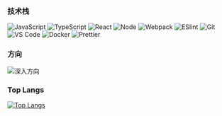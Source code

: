 ### 技术栈
![JavaScript](https://img.shields.io/badge/-JavaScript-%23F7DF1C?style=plastic&logo=appveyor&labelColor=%23F7DF1C&color=%23FFCE5A)
![TypeScript](https://img.shields.io/badge/-TypeScript-%23031d30?style=plastic&logo=appveyor&logo=typescript)
![React](https://img.shields.io/badge/-React-%23282C34?style=plastic&logo=appveyor&logo=react)
![Node](https://img.shields.io/badge/-NodeJS-%23F05032?style=plastic&logo=Node.js&logoColor=%23ffffff)
![Webpack](https://img.shields.io/badge/-Webpack-%232C3A42?style=plastic&logo=webpack)
![ESlint](https://img.shields.io/badge/-ESLint-%234B32C3?style=plastic&logo=eslint)
![Git](https://img.shields.io/badge/-Git-%23F05032?style=plastic&logo=git&logoColor=%23ffffff)
![VS Code](https://img.shields.io/badge/-VSCode-%23007ACC?style=plastic&logo=visual-studio-code)
![Docker](https://img.shields.io/badge/-Docker-%232081e8?style=plastic&logo=docker&logoColor=fff)
![Prettier](https://img.shields.io/badge/-Prettier-%23142027?logo=prettier)

### 方向

![深入方向](https://img.shields.io/badge/%E6%B7%B1%E5%85%A5%E6%96%B9%E5%90%91-%E5%89%8D%E7%AB%AF%E5%B7%A5%E7%A8%8B%E5%8C%96%E4%BD%93%E7%B3%BB(%E5%B7%A5%E7%A8%8B%E6%96%B9%E5%90%91%E3%80%81%E8%B7%A8%E7%AB%AF%E6%96%B9%E5%90%91)%20-red)

### Top Langs
[![Top Langs](https://github-readme-stats.vercel.app/api/top-langs/?username=Genluo&layout=compact)](https://github.com/anuraghazra/github-readme-stats)
